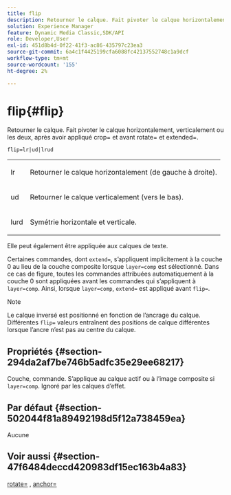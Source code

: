 ```yaml
---
title: flip
description: Retourner le calque. Fait pivoter le calque horizontalement, verticalement ou les deux, après avoir appliqué crop= et avant rotate= et extended=.
solution: Experience Manager
feature: Dynamic Media Classic,SDK/API
role: Developer,User
exl-id: 451d8b4d-0f22-41f3-ac86-435797c23ea3
source-git-commit: 6a4c1f4425199cfa6088fc42137552748c1a9dcf
workflow-type: tm+mt
source-wordcount: '155'
ht-degree: 2%

---
```


# flip{#flip}

Retourner le calque. Fait pivoter le calque horizontalement, verticalement ou les deux, après avoir appliqué crop= et avant rotate= et extended=.

`flip=lr|ud|lrud`

<table id="simpletable_072CA0E24B7146D48AEFD70E51E849C2"> 
 <tr class="strow"> 
  <td class="stentry"> <p> <span class="codeph"> lr </span> </p> </td> 
  <td class="stentry"> <p>Retourner le calque horizontalement (de gauche à droite). </p> </td> 
 </tr> 
 <tr class="strow"> 
  <td class="stentry"> <p> <span class="codeph"> ud </span> </p> </td> 
  <td class="stentry"> <p>Retourner le calque verticalement (vers le bas). </p> </td> 
 </tr> 
 <tr class="strow"> 
  <td class="stentry"> <p> <span class="codeph"> lurd </span> </p> </td> 
  <td class="stentry"> <p>Symétrie horizontale et verticale. </p> </td> 
 </tr> 
</table>

Elle peut également être appliquée aux calques de texte.

Certaines commandes, dont `extend=`, s’appliquent implicitement à la couche 0 au lieu de la couche composite lorsque `layer=comp` est sélectionné. Dans ce cas de figure, toutes les commandes attribuées automatiquement à la couche 0 sont appliquées avant les commandes qui s’appliquent à `layer=comp`. Ainsi, lorsque `layer=comp`, `extend=` est appliqué avant `flip=`.

>[!NOTE]
>
>Le calque inversé est positionné en fonction de l’ancrage du calque. Différentes `flip=` valeurs entraînent des positions de calque différentes lorsque l’ancre n’est pas au centre du calque.

## Propriétés {#section-294da2af7be746b5adfc35e29ee68217}

Couche, commande. S’applique au calque actif ou à l’image composite si `layer=comp`. Ignoré par les calques d’effet.

## Par défaut {#section-502044f81a89492198d5f12a738459ea}

Aucune

## Voir aussi {#section-47f6484deccd420983df15ec163b4a83}

[rotate=](../../../../../is-api/http-ref/image-serving-api-ref/c-http-protocol-reference/c-command-reference/r-rotate.md#reference-12abb086635546ec9ec2e1a793dc1096) , [anchor=](../../../../../is-api/http-ref/image-serving-api-ref/c-http-protocol-reference/c-command-reference/r-anchor.md#reference-6661e548ab284b82828d8d94c8ddeb7c)
